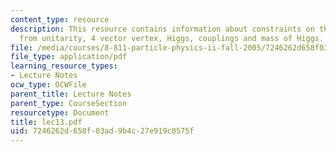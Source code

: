 ```yaml
---
content_type: resource
description: This resource contains information about constraints on the couplings
  from unitarity, 4 vector vertex, Higgs, couplings and mass of Higgs.
file: /media/courses/8-811-particle-physics-ii-fall-2005/7246262d658f03ad9b4c27e919c0575f_lec13.pdf
file_type: application/pdf
learning_resource_types:
- Lecture Notes
ocw_type: OCWFile
parent_title: Lecture Notes
parent_type: CourseSection
resourcetype: Document
title: lec13.pdf
uid: 7246262d-658f-03ad-9b4c-27e919c0575f
---
```

